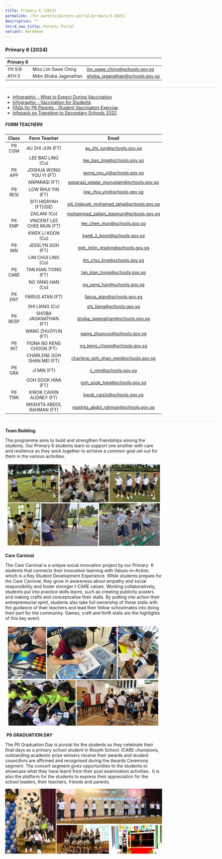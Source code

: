 ```yaml
---
title: Primary 6 (2023)
permalink: /for-parents/parents-portal/primary-6-2023/
description: ""
third_nav_title: Parents Portal
variant: markdown
---
```

### Primary 6 (2024)

| Primary 6 |  | |
| -------- | -------- | -------- |
| YH 5/6 | Miss Lim Swee Ching | lim_swee_ching@schools.gov.sg |
| AYH 5 | Mdm Shoba Jaganathan | shoba_jaganathan@schools.gov.sg |

<div style="line-height: 19.6px; width: 408px; float: left;"><div style="margin-top: 8px; margin-bottom: 8px; line-height: 19.6px; width: 680px; border-bottom: 1px dashed rgb(204, 204, 204); height: 1px; clear: both;"></div></div> <br>

* [Infographic - What to Expect During Vaccination](/files/Infographic%20-%20What%20to%20Expect%20During%20Vaccination.pdf)
* [Infographic - Vaccination for Students](/files/Infographic%20-%20Vaccination%20for%20Students.pdf)
* [FAQs for P6 Parents - Student Vaccination Exercise](/files/FAQs%20for%20P6%20Parents%20-%20Student%20Vaccination%20Exercise.pdf)
* [Infopack on Transition to Secondary Schools 2022](/files/Infopack%20on%20Transition%20to%20Secondary%20Schools%202022%20(2).pdf)

##### FORM TEACHERS

| Class | Form Teacher | Email |
|:---:|:---:|:---:|
| P6 COM | AU ZHI JUN (FT) | au_zhi_jun@schools.gov.sg |
|   | LEE BAO LING (Co) | lee_bao_ling@schools.gov.sg |
| P6 APP | JOSHUA WONG YOU YI (FT) | wong_you_yi@schools.gov.sg |
|   | ANPARASI (FT) | anparasi_velalar_murugiam@schools.gov.sg |
| P6 RESI | LOW RHUI YIN (FT) | low_rhui_yin@schools.gov.sg |
|   | SITI HIDAYAH (FT)(GE) | siti_hidayah_mohamad_taha@schools.gov.sg |
|   | ZAILANI (Co) | mohammad_zailani_kasmuri@schools.gov.sg |
| P6 EMP | VINCENT LEE CHEE MUN (FT) | lee_chee_mun@schools.gov.sg |
|   | KWEK LI KOON (Co) | kwek_li_koon@schools.gov.sg |
| P6 INN | JESSLYN GOH (FT) | goh_jielin_jesslyn@schools.gov.sg |
|   | LIM CHUI LING (Co) | lim_chui_ling@schools.gov.sg |
| P6 CARE   | TAN KIAN TIONG (FT)	 | tan_kian_tiong@schools.gov.sg |
|   | NG YANG HAN (Co) | ng_yang_han@schools.gov.sg |
| P6 ENT | FAIRUS ATAN (FT) | fairus_atan@schools.gov.sg |
|   | SHI LIANG (Co)   | shi_liang@schools.gov.sg  |
| P6 RESP | SHOBA JAGANATHAN (FT) | shoba_jaganathan@schools.gov.sg |
|   | WANG ZHUOYUN (FT) | wang_zhuoyun@schools.gov.sg |
| P6 INT | FIONA NG KENG CHOON (FT) | ng_keng_choon@schools.gov.sg |
|   | CHARLENE GOH SHAN MEI (FT) | charlene_goh_shan_mei@schools.gov.sg |
| P6 GRA    | JI MIN (FT) | ji_min@schools.gov.sg |
|   | GOH SOOK HWA (FT) | goh_sook_hwa@schools.gov.sg |
| P6 TWK | KWOK CAIXIN AUDREY (FT) | kwok_caixin@schools.gov.sg |
|   | MASHITA ABDOL RAHMAN (FT) | mashita_abdol_rahman@schools.gov.sg |

<div style="line-height: 19.6px; width: 408px; float: left;"><div style="margin-top: 8px; margin-bottom: 8px; line-height: 19.6px; width: 680px; border-bottom: 1px dashed rgb(204, 204, 204); height: 1px; clear: both;"></div></div> <br>


**Team Building**

The programme aims to build and strengthen friendships among the students. Our Primary 6 students learn to support one another with care and resilience as they work together to achieve a common goal set out for them in the various activities.

![](/images/P6_1.jpg)

**Care Carnival**

The Care Carnival is a unique social innovation project by our Primary &nbsp;6 students that connects their innovation learning with Values-in-Action, which is a Key Student Development Experience. While students prepare for the Care Carnival, they grow in awareness about empathy and social responsibility and foster stronger I-CARE values. Working collaboratively, students put into practice skills learnt, such as creating publicity posters and making crafts and conceptualise their stalls. By putting into action their entrepreneurial spirit, students also take full ownership of these stalls with the guidance of their teachers and lead their fellow schoolmates into doing their part for the community. Games, craft and thrift stalls are the highlights of this key event.

![](/images/P6_2.jpg)

&nbsp;**P6 GRADUATION DAY**

The P6 Graduation Day is pivotal for the students as they celebrate their final days as a primary school student in Rosyth School. ICARE champions, outstanding academic prize winners receive their awards and student councillors are affirmed and recognised during the Awards Ceremony segment. The concert segment gives opportunities to the students to showcase what they have learnt from their post examination activities.&nbsp; It is also the platform for the students to express their appreciation for the school leaders, their teachers, friends and parents.

![](/images/P6_3.jpg)